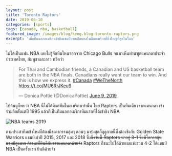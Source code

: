 ```yaml
---
layout: post
title: 'Toronto Raptors'
date: 2019-06-10
categories: [sports]
tags: [canada, nba, basketball]
featured_image: /images/blog/keng.blog-toronto-raptors.png
excerpt: 'เมื่อทีมนอกอเมริกาเข้าชิงแชมป์บาสเก็ตบอลในลีกอเมริกาที่ยิ่งใหญ่ที่สุดในโลก'
---
```


ไม่ได้เป็นแฟน NBA เลยไม่รู้จักทีมไหนฯอกจาก Chicago Bulls จนมาเห็นท่านฑูตแคนาดาประจำประเทศไทย, กัมพูชาและลาว ทวีตว่า

<blockquote class="twitter-tweet"><p lang="en" dir="ltr">For Thai and Cambodian friends, a Canadian and US basketball team are both in the NBA finals. Canadians really want our team to win. And this is how we express it. <a href="https://twitter.com/hashtag/Canada?src=hash&amp;ref_src=twsrc%5Etfw">#Canada</a> <a href="https://twitter.com/hashtag/WeTheNorth?src=hash&amp;ref_src=twsrc%5Etfw">#WeTheNorth</a> <a href="https://t.co/MU6RrJKeu9">https://t.co/MU6RrJKeu9</a></p>&mdash; Donica Pottie (@DonicaPottie) <a href="https://twitter.com/DonicaPottie/status/1137659162102587392?ref_src=twsrc%5Etfw">June 9, 2019</a></blockquote> <script async src="https://platform.twitter.com/widgets.js" charset="utf-8"></script> 

ไปค้นดูก็พบว่า NBA นี่ไม่ได้มีแค่ทีมในอเมริกาเท่านั้น โดย Raptors เป็นทีมเดียวจากแคนาดา เข้าร่วมลีกตั้งแต่ปี 1995 แล้วก็เป็นทีมนอกอเมริกาทีมแรกที่ได้เข้าชิง NBA

![NBA teams 2019][fig1]

ตามประสาทีมเข้าใหม่ก็ต้องมีชะตากรรมลุ่มๆ ดอนๆ มารุ่งสุดก็ฤดูกาลนี้ซึ่งต้องชิงกับ Golden State Warriors แชมป์เก่าปี 2015, 2017 และ 2018 ซึ่ง~~ถึงวันนี้ Raptors นำอยู่ 3-1 ซึ่งมีโอกาสลุ้นแชมป์สูงมาก ถ้าชนะก็ยินดีกับชาวแคนาดาด้วยจ้า~~ Raptors ก็ชนะไปได้ด้วยผลแข่งรวม 4-2 ได้แชมป์ NBA เป็นครั้งแรก ยินดีด้วยจ้า

[fig1]: /assets/images/blog/keng.blog-nba-teams.png